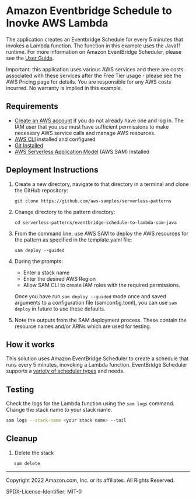 # Amazon Eventbridge Schedule to Inovke AWS Lambda

The application creates an Eventbridge Schedule for every 5 minutes that invokes a Lambda function.  The function in this example uses the Java11 runtime.  For more information on Amazon EventBridge Scheduler, please see the [User Guide](https://docs.aws.amazon.com/scheduler/latest/UserGuide/what-is-scheduler.html).    

Important: this application uses various AWS services and there are costs associated with these services after the Free Tier usage - please see the AWS Pricing page for details. You are responsible for any AWS costs incurred. No warranty is implied in this example.

## Requirements
* [Create an AWS account](https://portal.aws.amazon.com/gp/aws/developer/registration/index.html) if you do not already have one and log in. The IAM user that you use must have sufficient permissions to make necessary AWS service calls and manage AWS resources.
* [AWS CLI](https://docs.aws.amazon.com/cli/latest/userguide/install-cliv2.html) installed and configured
* [Git Installed](https://git-scm.com/book/en/v2/Getting-Started-Installing-Git)
* [AWS Serverless Application Model](https://docs.aws.amazon.com/serverless-application-model/latest/developerguide/serverless-sam-cli-install.html) (AWS SAM) installed

## Deployment Instructions

1. Create a new directory, navigate to that directory in a terminal and clone the GitHub repository:
    ``` 
    git clone https://github.com/aws-samples/serverless-patterns
    ```
1. Change directory to the pattern directory:
    ```
    cd serverless-patterns/eventbridge-schedule-to-lambda-sam-java
    ```
1. From the command line, use AWS SAM to deploy the AWS resources for the pattern as specified in the template.yaml file:
    ```
    sam deploy --guided
    ```
1. During the prompts:
    * Enter a stack name
    * Enter the desired AWS Region
    * Allow SAM CLI to create IAM roles with the required permissions.

    Once you have run `sam deploy --guided` mode once and saved arguments to a configuration file (samconfig.toml), you can use `sam deploy` in future to use these defaults.

1. Note the outputs from the SAM deployment process. These contain the resource names and/or ARNs which are used for testing.

## How it works
This solution uses Amazon EventBridge Scheduler to create a schedule that runs every 5 minutes, inovoking a Lambda function.  EventBridge Scheduler supports a [variety of scheduler types](https://docs.aws.amazon.com/scheduler/latest/UserGuide/schedule-types.html) and needs. 


## Testing
Check the logs for the Lambda function using the `sam logs` command. Change the stack name to your stack name.
```bash
sam logs --stack-name <your stack name> --tail
```

## Cleanup
 
1. Delete the stack
```bash
   sam delete
```
----
Copyright 2022 Amazon.com, Inc. or its affiliates. All Rights Reserved.

SPDX-License-Identifier: MIT-0
